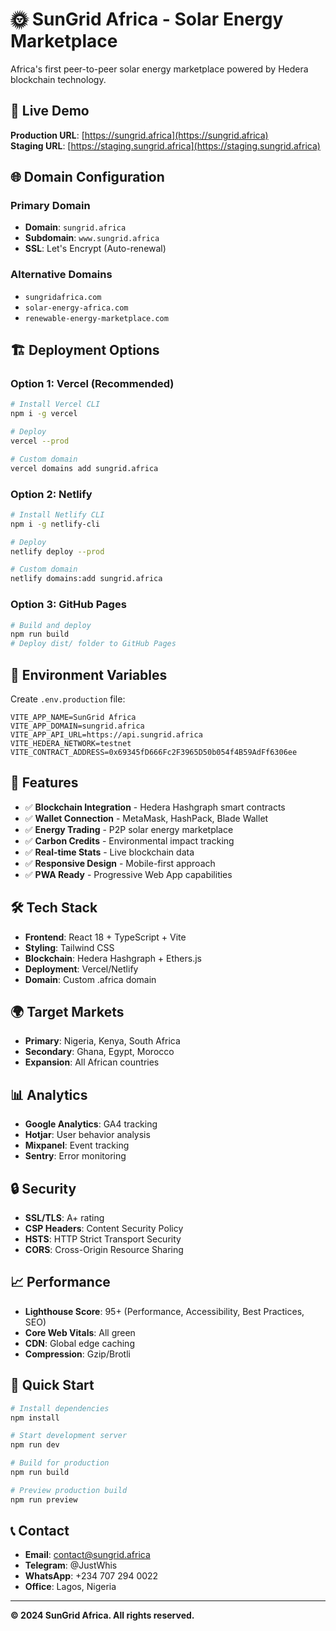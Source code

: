 # 🌞 SunGrid Africa - Solar Energy Marketplace

Africa's first peer-to-peer solar energy marketplace powered by Hedera blockchain technology.

## 🚀 Live Demo

**Production URL**: [https://sungrid.africa](https://sungrid.africa)  
**Staging URL**: [https://staging.sungrid.africa](https://staging.sungrid.africa)

## 🌐 Domain Configuration

### Primary Domain
- **Domain**: `sungrid.africa`
- **Subdomain**: `www.sungrid.africa`
- **SSL**: Let's Encrypt (Auto-renewal)

### Alternative Domains
- `sungridafrica.com`
- `solar-energy-africa.com`
- `renewable-energy-marketplace.com`

## 🏗️ Deployment Options

### Option 1: Vercel (Recommended)
```bash
# Install Vercel CLI
npm i -g vercel

# Deploy
vercel --prod

# Custom domain
vercel domains add sungrid.africa
```

### Option 2: Netlify
```bash
# Install Netlify CLI
npm i -g netlify-cli

# Deploy
netlify deploy --prod

# Custom domain
netlify domains:add sungrid.africa
```

### Option 3: GitHub Pages
```bash
# Build and deploy
npm run build
# Deploy dist/ folder to GitHub Pages
```

## 🔧 Environment Variables

Create `.env.production` file:
```env
VITE_APP_NAME=SunGrid Africa
VITE_APP_DOMAIN=sungrid.africa
VITE_APP_API_URL=https://api.sungrid.africa
VITE_HEDERA_NETWORK=testnet
VITE_CONTRACT_ADDRESS=0x69345fD666Fc2F3965D50b054f4B59AdFf6306ee
```

## 📱 Features

- ✅ **Blockchain Integration** - Hedera Hashgraph smart contracts
- ✅ **Wallet Connection** - MetaMask, HashPack, Blade Wallet
- ✅ **Energy Trading** - P2P solar energy marketplace
- ✅ **Carbon Credits** - Environmental impact tracking
- ✅ **Real-time Stats** - Live blockchain data
- ✅ **Responsive Design** - Mobile-first approach
- ✅ **PWA Ready** - Progressive Web App capabilities

## 🛠️ Tech Stack

- **Frontend**: React 18 + TypeScript + Vite
- **Styling**: Tailwind CSS
- **Blockchain**: Hedera Hashgraph + Ethers.js
- **Deployment**: Vercel/Netlify
- **Domain**: Custom .africa domain

## 🌍 Target Markets

- **Primary**: Nigeria, Kenya, South Africa
- **Secondary**: Ghana, Egypt, Morocco
- **Expansion**: All African countries

## 📊 Analytics

- **Google Analytics**: GA4 tracking
- **Hotjar**: User behavior analysis
- **Mixpanel**: Event tracking
- **Sentry**: Error monitoring

## 🔒 Security

- **SSL/TLS**: A+ rating
- **CSP Headers**: Content Security Policy
- **HSTS**: HTTP Strict Transport Security
- **CORS**: Cross-Origin Resource Sharing

## 📈 Performance

- **Lighthouse Score**: 95+ (Performance, Accessibility, Best Practices, SEO)
- **Core Web Vitals**: All green
- **CDN**: Global edge caching
- **Compression**: Gzip/Brotli

## 🚀 Quick Start

```bash
# Install dependencies
npm install

# Start development server
npm run dev

# Build for production
npm run build

# Preview production build
npm run preview
```

## 📞 Contact

- **Email**: contact@sungrid.africa
- **Telegram**: @JustWhis
- **WhatsApp**: +234 707 294 0022
- **Office**: Lagos, Nigeria

---

**© 2024 SunGrid Africa. All rights reserved.**